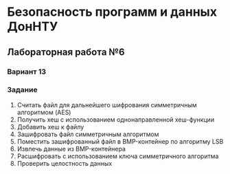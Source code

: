 # Безопасность программ и данных ДонНТУ
## Лабораторная работа №6
### Вариант 13
### Задание
1) Считать файл для дальнейшего шифрования симметричным алгоритмом (AES)
2) Получить хеш с использованием однонаправленной хеш-функции
3) Добавить хеш к файлу
4) Зашифровать файл симметричным алгоритмом
5) Поместить зашифрованный файл в BMP-контейнер по алгоритму LSB
6) Извлечь данные из BMP-контейнера
7) Расшифровать с использованием ключа симметричного алгоритма
8) Проверить целостность данных